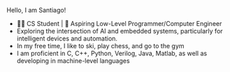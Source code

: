 Hello, I am Santiago!
- 👨‍💻 CS Student | 📡 Aspiring Low-Level Programmer/Computer Engineer
- Exploring the intersection of AI and embedded systems, particularly for intelligent devices and automation.
- In my free time, I like to ski, play chess, and go to the gym
- I am proficient in C, C++, Python, Verilog, Java, Matlab, as well as developing in machine-level languages
<!--
**scast3/scast3** is a ✨ _special_ ✨ repository because its `README.md` (this file) appears on your GitHub profile.

Here are some ideas to get you started:

- 🔭 I’m currently working on ...
- 🌱 I’m currently learning ...
- 👯 I’m looking to collaborate on ...
- 🤔 I’m looking for help with ...
- 💬 Ask me about ...
- 📫 How to reach me: ...
- 😄 Pronouns: ...
- ⚡ Fun fact: ...
-->
